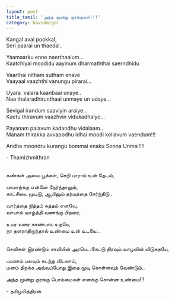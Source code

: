 ```yaml
---
layout: post
title_tamil: 'அந்த மூன்று குரங்குகள்!!!'
category: kavidaigal
---
```



<div id="english-poem"><p>Kangal avai pookkal,&nbsp;<br />Seri paarai un thaedal..&nbsp;</p><p>Yaamaarku enne naerthaalum...&nbsp;<br />Kaatchiyai moodidu aayinum dharmaththai saerndhidu</p><p>Vaarthai nitham sutham enave&nbsp;<br />Vaayaal vaazhthi vanungu pirarai...&nbsp;</p><p>Uyara &nbsp;valara kaanbaai unaye..&nbsp;<br />Naa thalaradhirunthaal unmaye un udaye...</p><p>Sevigal irandum saaviyin araiye...&nbsp;<br />Kaetu thiravum vaazhvin vidukadhaiye...&nbsp;</p><p>Payanam palavum kadandhu vidalaam..&nbsp;<br />Manam thirakka avvapodhu idhai moodi kollavum vaendum!!!</p><p>Andha moondru kurangu bommai enaku Sonna Unmai!!!!</p><p>- Thamizhmithran</p><p><br />கண்கள் அவை பூக்கள், செறி பாராய் உன் தேடல்,</p><p>யாமாற்க்கு என்னே நேர்ந்தாலும்,<br />காட்சியை மூடிடு, ஆயினும் தர்மத்தை சேர்ந்திடு..&nbsp;</p><p>வார்த்தை நித்தம் சுத்தம் எனவே,<br />வாயால் வாழ்த்தி வணங்கு பிறரை,</p><p>உயர வளர காண்பாய் உநயெ,<br />நா தளராதிருந்தால் உண்மை உன் உடயே...</p><p><br />செவிகள் இரண்டும் சாவியின் அரயெ...கேட்டு திரவும் வாழ்வின் விடுகதயே,</p><p>பயணம் பலவும் கடந்து விடலாம்,<br />மனம் திறக்க அவ்வப்போது இதை மூடி கொள்ளவும் வேண்டும்..&nbsp;</p><p>அந்த மூன்று குரங்கு பொம்மைகள் எனக்கு சொன்ன உண்மை!!!</p><p>- தமிழ்மித்திரன்</p></div>